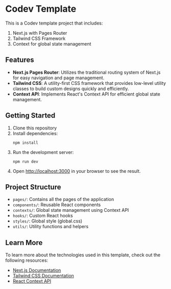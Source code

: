 # Codev Template

This is a Codev template project that includes:

1. Next.js with Pages Router
2. Tailwind CSS Framework
3. Context for global state management

## Features

- **Next.js Pages Router**: Utilizes the traditional routing system of Next.js for easy navigation and page management.
- **Tailwind CSS**: A utility-first CSS framework that provides low-level utility classes to build custom designs quickly and efficiently.
- **Context API**: Implements React's Context API for efficient global state management.

## Getting Started

1. Clone this repository
2. Install dependencies:
   ```
   npm install
   ```
3. Run the development server:
   ```
   npm run dev
   ```
4. Open [http://localhost:3000](http://localhost:3000) in your browser to see the result.

## Project Structure

- `pages/`: Contains all the pages of the application
- `components/`: Reusable React components
- `contexts/`: Global state management using Context API
- `hooks/`: Custom React hooks
- `styles/`: Global style (global.css)
- `utils/`: Utility functions and helpers

## Learn More

To learn more about the technologies used in this template, check out the following resources:

- [Next.js Documentation](https://nextjs.org/docs)
- [Tailwind CSS Documentation](https://tailwindcss.com/docs)
- [React Context API](https://reactjs.org/docs/context.html)
